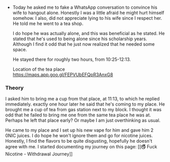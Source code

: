- Today he asked me to fake a WhatsApp conversation to convince his wife to hangout alone. Honestly I was a little afraid he might hurt himself somehow. I also, did not appreciate lying to his wife since I respect her. He told me he went to a tea shop.
  
  I do hope he was actually alone, and this was beneficial as he stated. He stated that he's used to being alone since his scholarship years. Although I find it odd that he just now realized that he needed some space.
  
  He stayed there for roughly two hours, from 10:25-12:13.
  
  Location of the tea place
  https://maps.app.goo.gl/FEPVUbEFQpR3AnxG8
  

### Theory
  I asked him to bring me a cup from that place, at 11:13, to which he replied immediately. exactly one hour later he said that he's coming to my place. He brought me a cup of tea from gas station next to my block. I thought it was odd that he failed to bring me one from the same tea place he was at. Perhaps he left that place early? Or maybe I am just overthinking as usual.
  

He came to my place and I set up his new vape for him and gave him 2 0NIC juices. I do hope he won't ignore them and go for nicotine juices. 
  Honestly, I find the flavors to be quite disgusting, hopefully he doesn't agree with me.
I started documenting my journey on this page: [[🚭 Fuck Nicotine - Withdrawal Journey]]
